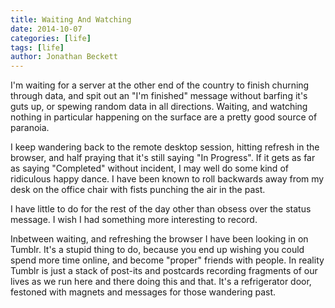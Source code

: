 ```yaml
---
title: Waiting And Watching
date: 2014-10-07
categories: [life]
tags: [life]
author: Jonathan Beckett
---
```


I'm waiting for a server at the other end of the country to finish churning through data, and spit out an "I'm finished" message without barfing it's guts up, or spewing random data in all directions. Waiting, and watching nothing in particular happening on the surface are a pretty good source of paranoia.

I keep wandering back to the remote desktop session, hitting refresh in the browser, and half praying that it's still saying "In Progress". If it gets as far as saying "Completed" without incident, I may well do some kind of ridiculous happy dance. I have been known to roll backwards away from my desk on the office chair with fists punching the air in the past.

I have little to do for the rest of the day other than obsess over the status message. I wish I had something more interesting to record.

Inbetween waiting, and refreshing the browser I have been looking in on Tumblr. It's a stupid thing to do, because you end up wishing you could spend more time online, and become "proper" friends with people. In reality Tumblr is just a stack of post-its and postcards recording fragments of our lives as we run here and there doing this and that. It's a refrigerator door, festoned with magnets and messages for those wandering past.